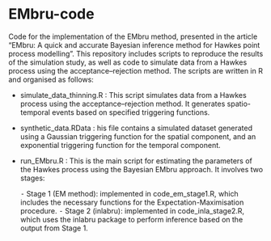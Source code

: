 # EMbru-code
Code for the implementation of the EMbru method, presented in the article “EMbru: A quick and accurate Bayesian inference method for Hawkes point process modelling”. This repository includes scripts to reproduce the results of the simulation study, as well as code to simulate data from a Hawkes process using the acceptance–rejection method. The scripts are written in R and organised as follows:

- simulate_data_thinning.R : This script simulates data from a Hawkes process using the acceptance–rejection method. It generates spatio-temporal events based on specified triggering functions.
- synthetic_data.RData : his file contains a simulated dataset generated using a Gaussian triggering function for the spatial component, and an exponential triggering function for the temporal component.
- run_EMbru.R : This is the main script for estimating the parameters of the Hawkes process using the Bayesian EMbru approach. It involves two stages:
  
  ⁃ Stage 1 (EM method): implemented in code_em_stage1.R, which includes the necessary functions for the Expectation-Maximisation procedure.
  ⁃ Stage 2 (inlabru): implemented in code_inla_stage2.R, which uses the inlabru package to perform inference based on the output from Stage 1.

